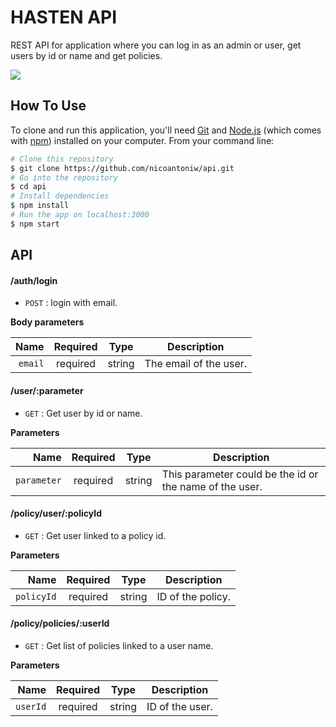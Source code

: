 # HASTEN API

REST API for application where you can log in as an admin or user, get users by id or name and get policies.

![](header.png)

## How To Use

To clone and run this application, you'll need [Git](https://git-scm.com) and [Node.js](https://nodejs.org/en/download/) (which comes with [npm](http://npmjs.com)) installed on your computer. From your command line:

```bash
# Clone this repository
$ git clone https://github.com/nicoantoniw/api.git
# Go into the repository
$ cd api
# Install dependencies
$ npm install
# Run the app on localhost:3000
$ npm start
```

## API

#### /auth/login

- `POST` : login with email.

**Body parameters**

|    Name | Required |  Type  | Description            |
| ------: | :------: | :----: | ---------------------- |
| `email` | required | string | The email of the user. |

#### /user/:parameter

- `GET` : Get user by id or name.

**Parameters**

|        Name | Required |  Type  | Description                                             |
| ----------: | :------: | :----: | ------------------------------------------------------- |
| `parameter` | required | string | This parameter could be the id or the name of the user. |

#### /policy/user/:policyId

- `GET` : Get user linked to a policy id.

**Parameters**

|       Name | Required |  Type  | Description       |
| ---------: | :------: | :----: | ----------------- |
| `policyId` | required | string | ID of the policy. |

#### /policy/policies/:userId

- `GET` : Get list of policies linked to a user name.

**Parameters**

|     Name | Required |  Type  | Description     |
| -------: | :------: | :----: | --------------- |
| `userId` | required | string | ID of the user. |
